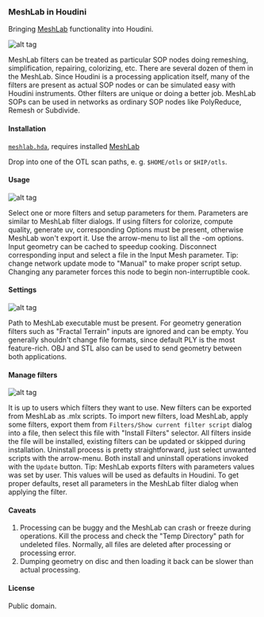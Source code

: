 ### MeshLab in Houdini

Bringing [MeshLab](http://meshlab.sourceforge.net/) functionality into Houdini.

![alt tag](http://i.imgur.com/6GCDgxq.png)

MeshLab filters can be treated as particular SOP nodes doing remeshing, simplification, repairing, colorizing, etc. There are several dozen of them in the MeshLab. Since Houdini is a processing application itself, many of the filters are present as actual SOP nodes or can be simulated easy with Houdini instruments. Other filters are unique or doing a better job. MeshLab SOPs can be used in networks as ordinary SOP nodes like PolyReduce, Remesh or Subdivide.

#### Installation
[`meshlab.hda`](https://github.com/teared/meshlab-in-houdini/raw/master/otls/meshlab.hda), requires installed  [MeshLab](http://meshlab.sourceforge.net/)

Drop into one of the OTL scan paths, e. g. `$HOME/otls` or `$HIP/otls`.

#### Usage
![alt tag](http://i.imgur.com/32znbzM.png)

Select one or more filters and setup parameters for them. Parameters are similar to MeshLab filter dialogs. If using filters for colorize, compute quality, generate uv, corresponding Options must be present, otherwise MeshLab won't export it. Use the arrow-menu to list all the -om options. Input geometry can be cached to speedup cooking. Disconnect corresponding input and select a file in the Input Mesh parameter. Tip: change network update mode to "Manual" to make proper script setup. Changing any parameter forces this node to begin non-interruptible cook.

#### Settings
![alt tag](http://i.imgur.com/4w7breX.png)

Path to MeshLab executable must be present. For geometry generation filters such as "Fractal Terrain" inputs are ignored and can be empty. You generally shouldn't change file formats, since default PLY is the most feature-rich. OBJ and STL also can be used to send geometry between both applications.

#### Manage filters
![alt tag](http://i.imgur.com/01DuNRo.png)

It is up to users which filters they want to use. New filters can be exported from MeshLab as .mlx scripts. To import new filters, load MeshLab, apply some filters, export them from `Filters/Show current filter script` dialog into a file, then select this file with "Install Filters" selector. All filters inside the file will be installed, existing filters can be updated or skipped during installation. Uninstall process is pretty straightforward, just select unwanted scripts with the arrow-menu. Both install and uninstall operations invoked with the `Update` button. Tip: MeshLab exports filters with parameters values was set by user. This values will be used as defaults in Houdini. To get proper defaults, reset all parameters in the MeshLab filter dialog when applying the filter.

#### Caveats
1. Processing can be buggy and the MeshLab can crash or freeze during operations. Kill the process and check the "Temp Directory" path for undeleted files. Normally, all files are deleted after processing or processing error.
2. Dumping geometry on disc and then loading it back can be slower than actual processing.

#### License
Public domain.
